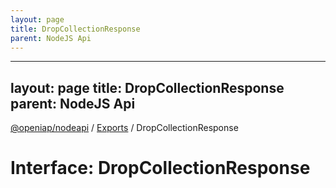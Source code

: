 ```yaml
---
layout: page
title: DropCollectionResponse
parent: NodeJS Api
---
```

---
layout: page
title: DropCollectionResponse
parent: NodeJS Api
---
[@openiap/nodeapi](../README.md) / [Exports](../modules.md) / DropCollectionResponse

# Interface: DropCollectionResponse
